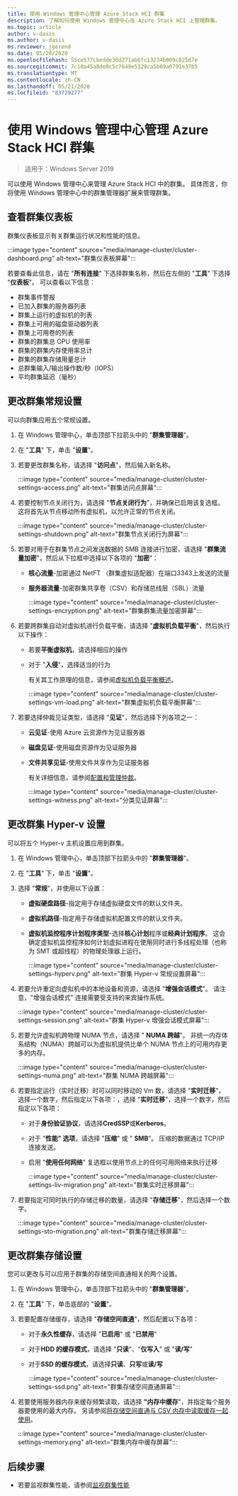 ```yaml
---
title: 使用 Windows 管理中心管理 Azure Stack HCI 群集
description: 了解如何使用 Windows 管理中心在 Azure Stack HCI 上管理群集。
ms.topic: article
author: v-dasis
ms.author: v-dasis
ms.reviewer: jgerend
ms.date: 05/20/2020
ms.openlocfilehash: 55ce577cbedde36d271ab6fc13234b009c825d7e
ms.sourcegitcommit: 7c10a45a8de0c5c7649e5329ca5b69a0791e37b5
ms.translationtype: MT
ms.contentlocale: zh-CN
ms.lasthandoff: 05/21/2020
ms.locfileid: "83729277"
---
```

# <a name="manage-azure-stack-hci-clusters-using-windows-admin-center"></a>使用 Windows 管理中心管理 Azure Stack HCI 群集

> 适用于：Windows Server 2019

可以使用 Windows 管理中心来管理 Azure Stack HCI 中的群集。 具体而言，你将使用 Windows 管理中心中的群集管理器扩展来管理群集。

## <a name="view-the-cluster-dashboard"></a>查看群集仪表板

群集仪表板显示有关群集运行状况和性能的信息。

:::image type="content" source="media/manage-cluster/cluster-dashboard.png" alt-text="群集仪表板屏幕":::

若要查看此信息，请在 "**所有连接**" 下选择群集名称，然后在左侧的 "**工具**" 下选择 "**仪表板**"。 可以查看以下信息：

- 群集事件警报
- 已加入群集的服务器列表
- 群集上运行的虚拟机的列表
- 群集上可用的磁盘驱动器列表
- 群集上可用卷的列表
- 群集的群集总 CPU 使用率
- 群集的群集内存使用率总计
- 群集的群集存储用量总计
- 总群集输入/输出操作数/秒（IOPS）
- 平均群集延迟（毫秒）

## <a name="change-cluster-general-settings"></a>更改群集常规设置

可以向群集应用五个常规设置。

1. 在 Windows 管理中心，单击顶部下拉箭头中的 "**群集管理器**"。
1. 在 "**工具**" 下，单击 "**设置**"。
1. 若要更改群集名称，请选择 "**访问点**"，然后输入新名称。

    :::image type="content" source="media/manage-cluster/cluster-settings-access.png" alt-text="群集访问点屏幕":::

1. 若要控制节点关闭行为，请选择 "**节点关闭行为**"，并确保已启用该复选框。 这将首先从节点移动所有虚拟机，以允许正常的节点关闭。

    :::image type="content" source="media/manage-cluster/cluster-settings-shutdown.png" alt-text="群集节点关闭行为屏幕":::

1. 若要对用于在群集节点之间发送数据的 SMB 连接进行加密，请选择 "**群集流量加密**"，然后从下拉框中选择以下各项的 "**加密**"：

   - **核心流量**-加密通过 NetFT （群集虚拟适配器）在端口3343上发送的流量

   - **服务器流量**-加密群集共享卷（CSV）和存储总线层（SBL）流量

        :::image type="content" source="media/manage-cluster/cluster-settings-encryption.png" alt-text="群集群集流量加密屏幕":::

1. 若要跨群集自动对虚拟机进行负载平衡，请选择 "**虚拟机负载平衡**"，然后执行以下操作：

   - 若要**平衡虚拟机**，请选择相应的操作
   - 对于 "**入侵**"，选择适当的行为

     有关其工作原理的信息，请参阅[虚拟机负载平衡概述](https://docs.microsoft.com/windows-server/failover-clustering/vm-load-balancing-overview)。

        :::image type="content" source="media/manage-cluster/cluster-settings-vm-load.png" alt-text="群集虚拟机负载平衡屏幕":::

1. 若要选择仲裁见证类型，请选择 "**见证**"，然后选择下列各项之一：

   - **云见证**-使用 Azure 云资源作为见证服务器
   - **磁盘见证**-使用磁盘资源作为见证服务器
   - **文件共享见证**-使用文件共享作为见证服务器

        有关详细信息，请参阅[配置和管理仲裁](https://docs.microsoft.com/windows-server/failover-clustering/manage-cluster-quorum)。

        :::image type="content" source="media/manage-cluster/cluster-settings-witness.png" alt-text="分类见证屏幕":::

## <a name="change-cluster-hyper-v-settings"></a>更改群集 Hyper-v 设置

可以将五个 Hyper-v 主机设置应用到群集。

1. 在 Windows 管理中心，单击顶部下拉箭头中的 "**群集管理器**"。
1. 在 "**工具**" 下，单击 "**设置**"。
1. 选择 "**常规**"，并使用以下设置：

   - **虚拟硬盘路径**-指定用于存储虚拟硬盘文件的默认文件夹。

   - **虚拟机路径**-指定用于存储虚拟机配置文件的默认文件夹。

   - **虚拟机监控程序计划程序类型**-选择**核心计划**程序或**经典计划程序**。 这会确定虚拟机监控程序如何计划虚拟进程在使用同时进行多线程处理（也称为 SMT 或超线程）的物理处理器上运行。

        :::image type="content" source="media/manage-cluster/cluster-settings-hyperv.png" alt-text="群集 Hyper-v 常规设置屏幕":::

1. 若要允许重定向虚拟机中的本地设备和资源，请选择 "**增强会话模式**"。 请注意，"增强会话模式" 连接需要受支持的来宾操作系统。

    :::image type="content" source="media/manage-cluster/cluster-settings-session.png" alt-text="群集 Hyper-v 增强会话模式屏幕":::

1. 若要允许虚拟机跨物理 NUMA 节点，请选择 " **NUMA 跨越**"。 非统一内存体系结构（NUMA）跨越可以为虚拟机提供比单个 NUMA 节点上的可用内存更多的内存。

    :::image type="content" source="media/manage-cluster/cluster-settings-numa.png" alt-text="群集 NUMA 跨越屏幕":::

1. 若要指定运行（实时迁移）时可以同时移动的 Vm 数，请选择 "**实时迁移**"，选择一个数字，然后指定以下各项：，选择 "**实时迁移**"，选择一个数字，然后指定以下各项：

   - 对于**身份验证协议**，请选择**CredSSP**或**Kerberos**。

   - 对于 "**性能" 选项**，请选择 "**压缩**" 或 " **SMB**"。 压缩的数据通过 TCP/IP 连接发送。

   - 启用 "**使用任何网络**" 复选框以使用节点上的任何可用网络来执行迁移

        :::image type="content" source="media/manage-cluster/cluster-settings-liv-migration.png" alt-text="群集实时迁移屏幕":::

1. 若要指定可同时执行的存储迁移的数量，请选择 "**存储迁移**"，然后选择一个数字。

    :::image type="content" source="media/manage-cluster/cluster-settings-sto-migration.png" alt-text="群集存储迁移屏幕":::

## <a name="change-cluster-storage-settings"></a>更改群集存储设置

您可以更改与可以应用于群集的存储空间直通相关的两个设置。

1. 在 Windows 管理中心，单击顶部下拉箭头中的 "**群集管理器**"。
1. 在 "**工具**" 下，单击底部的 "**设置**"。
1. 若要配置存储缓存，请选择 "**存储空间直通**"，然后配置以下各项：

   - 对于**永久性缓存**，请选择 "**已启用**" 或 "**已禁用**"

   - 对于**HDD 的缓存模式**，请选择 "**只读**"、"**仅写入**" 或 "**读/写**"

   - 对于**SSD 的缓存模式**，请选择**只读**、**只写**或**读/写**

        :::image type="content" source="media/manage-cluster/cluster-settings-ssd.png" alt-text="群集存储空间直通屏幕":::

1. 若要使用服务器内存来缓存频繁读取，请选择 **"内存中缓存**"，并指定每个服务器要使用的最大内存。 另请参阅[将存储空间直通与 CSV 内存中读取缓存一起使用](https://docs.microsoft.com/windows-server/storage/storage-spaces/csv-cache)。

    :::image type="content" source="media/manage-cluster/cluster-settings-memory.png" alt-text="群集内存中缓存屏幕":::

## <a name="next-steps"></a>后续步骤

- 若要监视群集性能，请参阅[监视群集性能](https://docs.microsoft.com/azure-stack/hci/get-started#monitor-cluster-performance-with-the-windows-admin-center-dashboard)